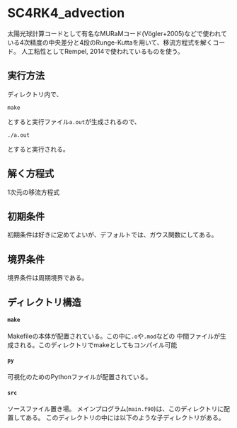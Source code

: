 # SC4RK4_advection

太陽光球計算コードとして有名なMURaMコード(Vögler+2005)などで使われている4次精度の中央差分と4段のRunge-Kuttaを用いて、移流方程式を解くコード。
人工粘性としてRempel, 2014で使われているものを使う。

## 実行方法

ディレクトリ内で、

```shell
make
```
とすると実行ファイル`a.out`が生成されるので、

```shell
./a.out
```
とすると実行される。


## 解く方程式
1次元の移流方程式

## 初期条件
初期条件は好きに定めてよいが、デフォルトでは、ガウス関数にしてある。

## 境界条件

境界条件は周期境界である。

## ディレクトリ構造

#### `make`

Makefileの本体が配置されている。この中に`.o`や`.mod`などの
中間ファイルが生成される。このディレクトリでmakeとしてもコンパイル可能

#### `py`

可視化のためのPythonファイルが配置されている。

#### `src`
ソースファイル置き場。
メインプログラム(`main.f90`)は、このディレクトリに配置してある。
このディレクトリの中には以下のような子ディレクトリがある。

